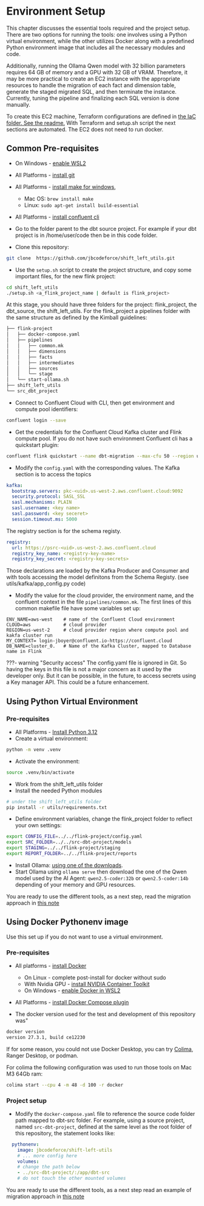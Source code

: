 # Environment Setup

This chapter discusses the essential tools required and the project setup. There are two options for running the tools: one involves using a Python virtual environment, while the other utilizes Docker along with a predefined Python environment image that includes all the necessary modules and code.

Additionally, running the Ollama Qwen model with 32 billion parameters requires 64 GB of memory and a GPU with 32 GB of VRAM. Therefore, it may be more practical to create an EC2 instance with the appropriate resources to handle the migration of each fact and dimension table, generate the staged migrated SQL, and then terminate the instance. Currently, tuning the pipeline and finalizing each SQL version is done manually.

To create this EC2 machine, Terraform configurations are defined in [the IaC folder. See the readme.](https://github.com/jbcodeforce/shift_left_utils/tree/main/IaC/tf_aws_ec2) With Terraform and setup.sh script the next sections are automated. The EC2 does not need to run docker.

## Common Pre-requisites

* On Windows - [enable WSL2](https://learn.microsoft.com/en-us/windows/wsl/install)
* All Platforms - [install git](https://git-scm.com/book/en/v2/Getting-Started-Installing-Git)
* All Platforms - [install make for windows](https://gnuwin32.sourceforge.net/packages/make.htm), 

    * Mac OS: ```brew install make``` 
    * Linux: ```sudo apt-get install build-essential```

* All Platforms - [install confluent cli](https://docs.confluent.io/confluent-cli/current/install.html)
* Go to the folder parent to the dbt source project. For example if your dbt project is in /home/user/code then be in this code folder.
* Clone this repository: 

```sh
git clone  https://github.com/jbcodeforce/shift_left_utils.git
```

* Use the `setup.sh` script to create the project structure, and copy some important files, for the new flink project: 

```sh
cd shift_left_utils
./setup.sh <a_flink_project_name | default is flink_project>
```

At this stage, you should have three folders for the project: flink_project, the dbt_source, the shift_left_utils. For the flink_project a pipelines folder with the same structure as defined by the Kimball guidelines:

```sh
├── flink-project
│   ├── docker-compose.yaml
│   ├── pipelines
│   │   ├── common.mk
│   │   ├── dimensions
│   │   ├── facts
│   │   ├── intermediates
│   │   ├── sources
│   │   └── stage
│   └── start-ollama.sh
├── shift_left_utils
└── src_dbt_project
```

* Connect to Confluent Cloud with CLI, then get environment and compute pool identifiers:

```sh
confluent login --save
```

* Get the credentials for the Confluent Cloud Kafka cluster and Flink compute pool. If you do not have such environment Confluent cli has a quickstart plugin:

```sh
confluent flink quickstart --name dbt-migration --max-cfu 50 --region us-west-2 --cloud aws
```


* Modify the `config.yaml` with the corresponding values. The Kafka section is to access the topics

```yaml
kafka:
  bootstrap.servers: pkc-<uid>.us-west-2.aws.confluent.cloud:9092
  security.protocol: SASL_SSL
  sasl.mechanisms: PLAIN
  sasl.username: <key name>
  sasl.password: <key seceret> 
  session.timeout.ms: 5000
```

The registry section is for the schema registy.

```yaml
registry:
  url: https://psrc-<uid>.us-west-2.aws.confluent.cloud
  registry_key_name: <registry-key-name>
  registry_key_secret: <registry-key-secrets>
``` 

Those declarations are loaded by the Kafka Producer and Consumer and with tools accessing the model definitons from the Schema Registy. (see utils/kafka/app_config.py code)

* Modify the value for the cloud provider, the environment name, and the confluent context in the file `pipelines/common.mk`. The first lines of this common makefile file have some variables set up:

```
ENV_NAME=aws-west    # name of the Confluent Cloud environment
CLOUD=aws            # cloud provider
REGION=us-west-2     # cloud provider region where compute pool and kakfa cluster run
MY_CONTEXT= login-jboyer@confluent.io-https://confluent.cloud 
DB_NAME=cluster_0.   # Name of the Kafka Cluster, mapped to Database name in Flink
```

???- warning "Security access"
  The config.yaml file is ignored in Git. So having the keys in this file is not a major concern as it used by the developer only. But it can be possible, in the future, to access secrets using a Key manager API. This could be a future enhancement.

## Using Python Virtual Environment

### Pre-requisites

* All Platforms - [Install Python 3.12](https://www.python.org/downloads/release/python-3120/)
* Create a virtual environment:

```sh
python -m venv .venv
```

* Activate the environment:

```sh
source .venv/bin/activate
```

* Work from the shift_left_utils folder
* Install the needed Python modules

```sh
# under the shift_left_utils folder
pip install -r utils/requirements.txt
```

* Define environment variables, change the flink_project folder to reflect your own settings:

```sh
export CONFIG_FILE=../../flink-project/config.yaml
export SRC_FOLDER=../../src-dbt-project/models
export STAGING=../../flink-project/staging
export REPORT_FOLDER=../../flink-project/reports
```

* Install Ollama: [using one of the downloads](https://ollama.com/download).
* Start Ollama using `ollama serve` then download the one of the Qwen model used by the AI Agent: `qwen2.5-coder:32b` or `qwen2.5-coder:14b` depending of your memory and GPU resources.

You are ready to use the different tools, as a next step, read the migration approach in [this note](./migration.md#migration-process)

## Using Docker Pythonenv image

Use this set up if you do not want to use a virtual environment.

### Pre-requisites

* All platforms - [install Docker](https://docs.docker.com/engine/install/)

    * On Linux - complete post-install for docker without sudo
    * With Nvidia GPU - [install NVIDIA Container Toolkit](https://docs.nvidia.com/datacenter/cloud-native/container-toolkit/latest/install-guide.html#installation)
    * On Windows - [enable Docker in WSL2](https://docs.docker.com/desktop/wsl/#enabling-docker-support-in-wsl-2-distros)

* All Platforms - [install Docker Compose plugin](https://docs.docker.com/compose/install/)

* The docker version used for the test and development of this repository was"

```sh
docker version 
version 27.3.1, build ce12230
```

If for some reason, you could not use Docker Desktop, you can try [Colima](https://github.com/abiosoft/colima/blob/main/README.md), Ranger Desktop, or podman.

For colima the following configuration was used to run those tools on Mac M3 64Gb ram: 

```sh
colima start --cpu 4 -m 48 -d 100 -r docker
```

### Project setup

* Modify the `docker-compose.yaml` file to reference the source code folder path mapped to dbt-src folder. For example, using a source project, named `src-dbt-project`, defined at the same level as the root folder of this repository, the statement looks like:

```yaml
  pythonenv:
    image: jbcodeforce/shift-left-utils
    # ... more config here
    volumes:
    # change the path below
    - ../src-dbt-project/:/app/dbt-src
    # do not touch the other mounted volumes
```

You are ready to use the different tools, as a next step read an example of migration approach in [this note](./migration.md#migration-process)



